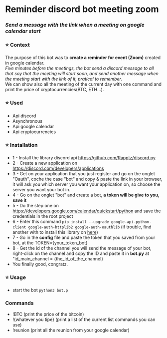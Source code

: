 # Reminder discord bot meeting zoom
### *Send a message with the link when a meeting on google calendar start*
### :star: Context
The purpose of this bot was to **create a reminder for event (Zoom)** created in google calendar.
<br>*Five minutes before the meetings, the bot send a discord message to all that say that the meeting will start soon, and send another message when the meeting start with the link of it, pratical to remember.*
<br>We can show also all the meeting of the current day with one command and print the price of cryptocurrencies(BTC, ETH...).


### :star: Used 
* Api discord
* Asynchronous
* Api google calendar
* Api cryptocurrencies

### :star: Installation
* 1 - Install the library discord api https://github.com/Rapptz/discord.py
* 2 - Create a new application on https://discord.com/developers/applications
* 3 - Get on your application that you just register and go on the onglet "Oauth", coche the case "bot" and copy & paste the link in your browser, it will ask you which server you want your application on, so choose the server you want your bot in.
* 4 - Go on the onglet "bot" and create a bot, **a token will be give to you, save it**
* 5 - Do the step one on https://developers.google.com/calendar/quickstart/python and save the credentials in the root project
* 6 - Enter this command ``pip install --upgrade google-api-python-client google-auth-httplib2 google-auth-oauthlib`` (if trouble, find another with to install this library on [here](https://developers.google.com/api-client-library/python/start/installation))
* 7 - Go in the **config** file and paste the token that you saved from your bot, at the TOKEN={your_token_bot} 
* 8 - Get the id of the channel you will send the message of your bot, right-click on the channel and copy the ID and paste it in **bot.py** at "id_main_channel = {the_id_of_the_channel}
* You finally good, congratz.
### :star: Usage 
* start the bot ``python3 bot.p``

### Commands
* !BTC (print the price of the bitcoin)
* !{whatever you tipe} (print a list of the current list commands you can use)
* !reunion (print all the reunion from your google calendar)
